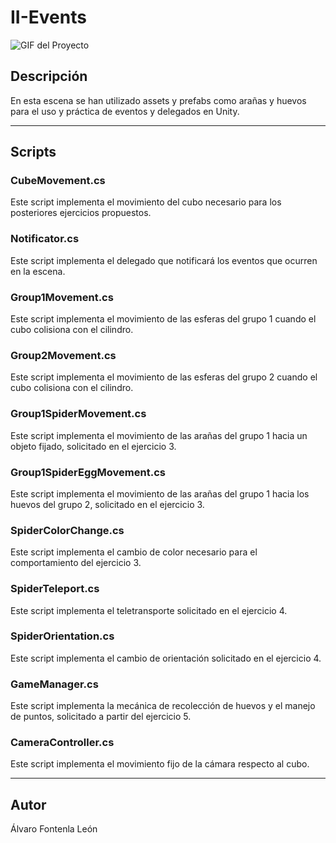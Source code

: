 # II-Events

![GIF del Proyecto](escena.gif)

## Descripción

En esta escena se han utilizado assets y prefabs como arañas y huevos para el uso y práctica de eventos y delegados en Unity.

---

## Scripts

### CubeMovement.cs

Este script implementa el movimiento del cubo necesario para los posteriores ejercicios propuestos.

### Notificator.cs

Este script implementa el delegado que notificará los eventos que ocurren en la escena.

### Group1Movement.cs

Este script implementa el movimiento de las esferas del grupo 1 cuando el cubo colisiona con el cilindro.

### Group2Movement.cs

Este script implementa el movimiento de las esferas del grupo 2 cuando el cubo colisiona con el cilindro.

### Group1SpiderMovement.cs

Este script implementa el movimiento de las arañas del grupo 1 hacia un objeto fijado, solicitado en el ejercicio 3.

### Group1SpiderEggMovement.cs

Este script implementa el movimiento de las arañas del grupo 1 hacia los huevos del grupo 2, solicitado en el ejercicio 3.

### SpiderColorChange.cs

Este script implementa el cambio de color necesario para el comportamiento del ejercicio 3.

### SpiderTeleport.cs

Este script implementa el teletransporte solicitado en el ejercicio 4.

### SpiderOrientation.cs

Este script implementa el cambio de orientación solicitado en el ejercicio 4.

### GameManager.cs

Este script implementa la mecánica de recolección de huevos y el manejo de puntos, solicitado a partir del ejercicio 5.

### CameraController.cs

Este script implementa el movimiento fijo de la cámara respecto al cubo.

---

## Autor

Álvaro Fontenla León